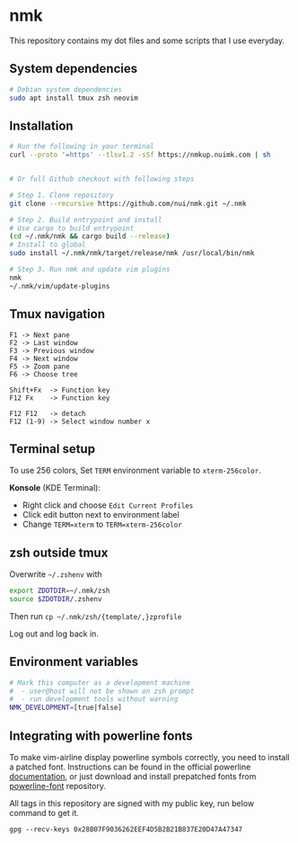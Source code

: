 # nmk
This repository contains my dot files and some scripts that I use everyday.


## System dependencies
```sh
# Debian system dependencies
sudo apt install tmux zsh neovim
```


## Installation
```sh
# Run the following in your terminal
curl --proto '=https' --tlsv1.2 -sSf https://nmkup.nuimk.com | sh


# Or full Github checkout with following steps

# Step 1. Clone repository
git clone --recursive https://github.com/nui/nmk.git ~/.nmk

# Step 2. Build entrypoint and install
# Use cargo to build entrypoint
(cd ~/.nmk/nmk && cargo build --release)
# Install to global
sudo install ~/.nmk/nmk/target/release/nmk /usr/local/bin/nmk

# Step 3. Run nmk and update vim plugins
nmk
~/.nmk/vim/update-plugins
```

## Tmux navigation
```
F1 -> Next pane
F2 -> Last window
F3 -> Previous window
F4 -> Next window
F5 -> Zoom pane
F6 -> Choose tree

Shift+Fx  -> Function key
F12 Fx    -> Function key

F12 F12   -> detach
F12 (1-9) -> Select window number x
```


## Terminal setup
To use 256 colors, Set `TERM` environment variable to `xterm-256color`.

**Konsole** (KDE Terminal):
- Right click and choose `Edit Current Profiles`
- Click edit button next to environment label
- Change `TERM=xterm` to `TERM=xterm-256color`


## zsh outside tmux
Overwrite `~/.zshenv` with
```sh
export ZDOTDIR=~/.nmk/zsh
source $ZDOTDIR/.zshenv
```

Then run `cp ~/.nmk/zsh/{template/,}zprofile`

Log out and log back in.


## Environment variables
```sh
# Mark this computer as a development machine
#  - user@host will not be shown on zsh prompt
#  - run development tools without warning
NMK_DEVELOPMENT=[true|false]
```


## Integrating with powerline fonts
To make vim-airline display powerline symbols correctly, you need to install a patched font. Instructions can be found in the official powerline [documentation][1], or just download and install prepatched fonts from [powerline-font][2] repository.


All tags in this repository are signed with my public key, run below command to get it.

`gpg --recv-keys 0x28B07F9036262EEF4D5B2B21B837E20D47A47347`


[1]: https://powerline.readthedocs.org/en/latest/installation/linux.html#fonts-installation
[2]: https://github.com/Lokaltog/powerline-fonts
